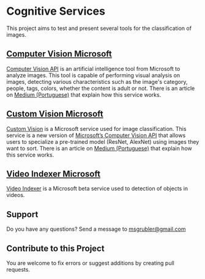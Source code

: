 ﻿# Cognitive Services

This project aims to test and present several tools for the classification of images.

## <a href="https://github.com/Murillo/Cognitives-Services/tree/master/src/Microsoft/ComputerVision">Computer Vision Microsoft</a>

<a href="https://azure.microsoft.com/pt-br/services/cognitive-services/computer-vision/">Computer Vision API</a> is an artificial intelligence tool from Microsoft to analyze images. This tool is capable of performing visual analysis on images, detecting various characteristics such as the image's category, people, tags, colors, whether the content is adult or not. There is an article on <a href="https://medium.com/brasil-ai/analisando-imagens-com-computer-vision-api-da-microsoft-520ef28d8eaf">Medium (Portuguese)</a> that explain how this service works.

## <a href="https://github.com/Murillo/Cognitives-Services/tree/master/src/Microsoft/CustomVision">Custom Vision Microsoft</a>

<a href="https://customvision.ai" target="_blank">Custom Vision</a> is a Microsoft service used for image classification. This service is a new version of <a href="https://www.microsoft.com/cognitive-services/en-us/computer-vision-api" target="_blank">Microsoft’s Computer Vision API</a> that allows users to specialize a pre-trained model (ResNet, AlexNet) using images they want to sort. There is an article on <a href="https://medium.com/brasil-ai/classificando-imagens-com-o-custom-vision-da-microsoft-c6ee54aba953">Medium (Portuguese)</a> that explain how this service works.

## <a href="https://github.com/Murillo/Cognitives-Services/tree/master/src/Microsoft/VideoIndexer">Video Indexer Microsoft</a>

<a href="https://www.videoindexer.ai/" target="_blank">Video Indexer</a> is a Microsoft beta service used to detection of objects in videos. 


## Support
Do you have any questions? Send a message to msgrubler@gmail.com

## Contribute to this Project
You are welcome to fix errors or suggest additions by creating pull requests.